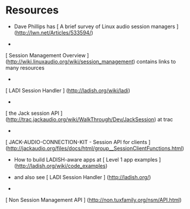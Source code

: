 #  Resources 



+  Dave Phillips has
 [
	    A brief survey of Linux audio session managers
	  ] (http://lwn.net/Articles/533594/)



+  
 [
	    Session Management Overview
	  ] (http://wiki.linuxaudio.org/wiki/session_management)
contains links to many resources


+  
 [
	    LADI Session Handler
	  ] (http://ladish.org/wiki/ladi)

+  
 [
	    the Jack session API
	  ] (http://trac.jackaudio.org/wiki/WalkThrough/Dev/JackSession)
at trac


+  
 [
	    JACK-AUDIO-CONNECTION-KIT - Session API for clients
	  ] (http://jackaudio.org/files/docs/html/group__SessionClientFunctions.html)

+  How to build LADISH-aware apps at
 [
	    Level 1 app examples
	  ] (http://ladish.org/wiki/code_examples)



+  and also see
 [
	    LADI Session Handler
	  ] (http://ladish.org/)



+  
 [
	    Non Session Management API
	  ] (http://non.tuxfamily.org/nsm/API.html)





